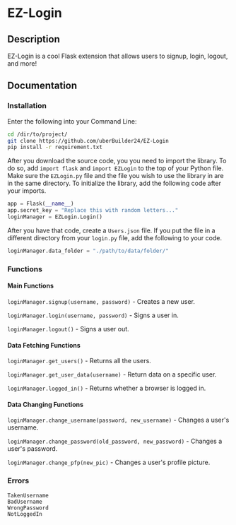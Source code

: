 # EZ-Login
## Description
EZ-Login is a cool Flask extension that allows users to signup, login, logout, and more!

## Documentation
### Installation
Enter the following into your Command Line:
```sh
cd /dir/to/project/
git clone https://github.com/uberBuilder24/EZ-Login
pip install -r requirement.txt
```
After you download the source code, you you need to import the library. To do so, add `import flask` and `import EZLogin` to the top of your Python file. Make sure the `EZLogin.py` file and the file you wish to use the library in are in the same directory. To initialize the library, add the following code after your imports.
```py
app = Flask(__name__)
app.secret_key = "Replace this with random letters..."
loginManager = EZLogin.Login()
```
After you have that code, create a `Users.json` file. If you put the file in a different directory from your `login.py` file, add the following to your code.
```py
loginManager.data_folder = "./path/to/data/folder/"
```

### Functions
#### Main Functions
`loginManager.signup(username, password)` - Creates a new user.

`loginManager.login(username, password)` - Signs a user in.

`loginManager.logout()` - Signs a user out.

#### Data Fetching Functions
`loginManager.get_users()` - Returns all the users.

`loginManager.get_user_data(username)` - Return data on a specific user.

`loginManager.logged_in()` - Returns whether a browser is logged in.

#### Data Changing Functions
`loginManager.change_username(password, new_username)` - Changes a user's username.

`loginManager.change_password(old_password, new_password)` - Changes a user's password.

`loginManager.change_pfp(new_pic)` - Changes a user's profile picture.

### Errors
```
TakenUsername
BadUsername
WrongPassword
NotLoggedIn
```